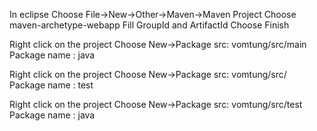 In eclipse
Choose File->New->Other->Maven->Maven Project
Choose maven-archetype-webapp
Fill GroupId and ArtifactId
Choose Finish

Right click on the project 
Choose New->Package
src: vomtung/src/main
Package name : java

Right click on the project 
Choose New->Package
src: vomtung/src/
Package name : test

Right click on the project 
Choose New->Package
src: vomtung/src/test
Package name : java


